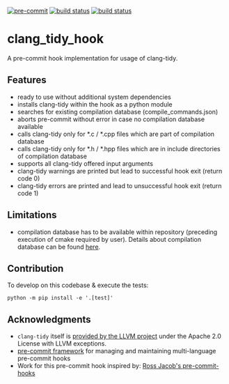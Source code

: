 [![pre-commit](https://img.shields.io/badge/pre--commit-enabled-brightgreen?logo=pre-commit)](https://github.com/pre-commit/pre-commit)
[![build status](https://github.com/mxmlnrdr/clang_tidy_hook/actions/workflows/pre-commit_ci.yml/badge.svg)](https://github.com/mxmlnrdr/clang_tidy_hook/actions/workflows/pre-commit_ci.yml)
[![build status](https://github.com/mxmlnrdr/clang_tidy_hook/actions/workflows/pytest.yml/badge.svg)](https://github.com/mxmlnrdr/clang_tidy_hook/actions/workflows/pytest.yml)
# clang_tidy_hook
A pre-commit hook implementation for usage of clang-tidy.

## Features
- ready to use without additional system dependencies
- installs clang-tidy within the hook as a python module
- searches for existing compilation database (compile_commands.json)
- aborts pre-commit without error in case no compilation database available
- calls clang-tidy only for *.c / *.cpp files which are part of compilation database
- calls clang-tidy only for *.h / *.hpp files which are in include directories of compilation database
- supports all clang-tidy offered input arguments
- clang-tidy warnings are printed but lead to successful hook exit (return code 0)
- clang-tidy errors are printed and lead to unsuccessful hook exit (return code 1)

## Limitations
- compilation database has to be available within repository (preceding execution of cmake required by user). Details about compilation database can be found [here](https://clang.llvm.org/docs/JSONCompilationDatabase.html).

## Contribution
To develop on this codebase & execute the tests:
```
python -m pip install -e '.[test]'
```

## Acknowledgments
* `clang-tidy` itself is [provided by the LLVM project](https://github.com/llvm/llvm-project) under the Apache 2.0 License with LLVM exceptions.
* [pre-commit framework](https://pre-commit.com/) for managing and maintaining multi-language pre-commit hooks
* Work for this pre-commit hook inspired by: [Ross Jacob's pre-commit-hooks](https://github.com/pocc/pre-commit-hooks)
